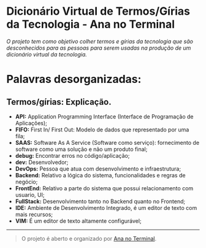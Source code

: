 # **Dicionário Virtual de Termos/Gírias da Tecnologia - Ana no Terminal**



*O projeto tem como objetivo colher termos e gírias da tecnologia que são desconhecidos para as pessoas para serem usadas na produção de um dicionário virtual da tecnologia.*

# Palavras desorganizadas:
## Termos/gírias: Explicação.


- **API:** Application Programming Interface (Interface de Programação de Aplicações);
- **FIFO:** First In/ First Out: Modelo de dados que representado por uma fila;
- **SAAS:** Software As A Service (Software como serviço): fornecimento de software como uma solução e não um produto final;
- **debug:** Encontrar erros no código/aplicação;
- **dev:** Desenvolvedor;
- **DevOps:** Pessoa que atua com desenvolvimento e infraestrutura;
- **Backend:** Relativo a lógica do sistema, funcionalidades e regras de negócio;
- **FrontEnd:** Relativo a parte do sistema que possui relacionamento com usuario, UI;
- **FullStack:** Desenvolvimento tanto no Backend quanto no Frontend;
- **IDE:** Ambiente de Desenvolvimento Integrado, é um editor de texto com mais recursos;
- **VIM:**  É um editor de texto altamente configurável;


----------

> O projeto é aberto e organizado por [Ana no
> Terminal](https://www.facebook.com/ananoterminal).
